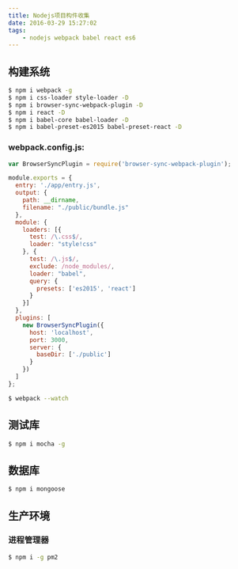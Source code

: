 ```yaml
---
title: Nodejs项目构件收集
date: 2016-03-29 15:27:02
tags:
    - nodejs webpack babel react es6
---
```


## 构建系统
``` bash
$ npm i webpack -g
$ npm i css-loader style-loader -D
$ npm i browser-sync-webpack-plugin -D
$ npm i react -D
$ npm i babel-core babel-loader -D
$ npm i babel-preset-es2015 babel-preset-react -D
```

<!--more-->


### webpack.config.js:
``` js
var BrowserSyncPlugin = require('browser-sync-webpack-plugin');

module.exports = {
  entry: './app/entry.js',
  output: {
    path: __dirname,
    filename: "./public/bundle.js"
  },
  module: {
    loaders: [{
      test: /\.css$/,
      loader: "style!css"
    }, {
      test: /\.js$/,
      exclude: /node_modules/,
      loader: "babel",
      query: {
        presets: ['es2015', 'react']
      }
    }]
  },
  plugins: [
    new BrowserSyncPlugin({
      host: 'localhost',
      port: 3000,
      server: {
        baseDir: ['./public']
      }
    })
  ]
};
```

``` bash
$ webpack --watch
```


## 测试库
``` bash
$ npm i mocha -g 
```
## 数据库
``` bash
$ npm i mongoose
```
## 生产环境
### 进程管理器

``` bash
$ npm i -g pm2
```
